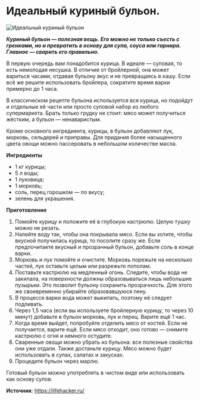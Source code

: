 # Идеальный куриный бульон.

![Идеальный куриный бульон]( ~/repo/wiki-engine/public/images/Kulinar/First/bulyon-cheek.jpg 'Идеальный куриный бульон')

_**Куриный бульон — полезная вещь. Его можно не только съесть с гренками, но и превратить в основу для супа, соуса или гарнира. Главное — сварить его правильно.**_

В первую очередь вам понадобится курица. В идеале — суповая, то есть немолодая несушка. В отличие от бройлерной, она может вариться часами, отдавая бульону вкус и не превращаясь в кашу. Если всё же решите использовать бройлера, сократите время варки примерно до 1 часа.

В классическом рецепте бульона используется вся курица, но подойдут и отдельные её части или просто суповой набор из любого супермаркета. Брать только грудку не стоит: мясо может получиться жёстким, а бульон — ненаваристым.

Кроме основного ингредиента, курицы, в бульон добавляют лук, морковь, сельдерей и приправы. Для придания более насыщенного цвета овощи можно пассеровать в небольшом количестве масла.

**Ингредиенты**

- 1 кг курицы;
- 5 л воды;
- 1 луковица;
- 1 морковь;
- соль, перец горошком — по вкусу;
- зелень для украшения.

**Приготовление**

1. Помойте курицу и положите её в глубокую кастрюлю. Целую тушку можно не резать.
2. Налейте воду так, чтобы она покрывала мясо. Если вы хотите, чтобы вкусной получилась курица, то посолите сразу же. Если предпочитаете вкусный и прозрачный бульон, добавьте соль в конце варки.
3. Морковь и лук помойте и очистите. Морковь порежьте на несколько частей, лук оставьте целым или разрежьте пополам.
4. Поставьте кастрюлю на медленный огонь. Следите, чтобы вода не закипала, на поверхности должны образовываться лишь небольшие пузырьки. Это позволит бульону сохранить прозрачность. Для этого же своевременно убирайте образовавшуюся пену.
5. В процессе варки вода может выкипать, поэтому её следует подливать.
6. Через 1,5 часа (если вы используете бройлерную курицу, то через 10 минут) добавьте в бульон морковь, лук и перец. Варите ещё 1 час.
7. Когда время выйдет, попробуйте отделить мясо от костей. Если не получается, варите ещё. Если мясо отходит, оно готово — снимите кастрюлю с огня и немного остудите.
8. Сваренные овощи можно убрать из бульона: все полезные свойства они уже отдали. Также достаньте курицу. Мясо можно будет использовать в супах, салатах и закусках.
9. Процедите бульон через марлю.

Готовый бульон можно употреблять в чистом виде или использовать как основу супов.

**Источник**: https://lifehacker.ru/
